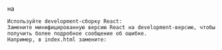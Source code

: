 <script src="https://unpkg.com/react@18/umd/react.production.min.js"></script>
<script src="https://unpkg.com/react-dom@18/umd/react-dom.production.min.js"></script>

на

<script src="https://unpkg.com/react@18/umd/react.development.js"></script>
<script src="https://unpkg.com/react-dom@18/umd/react-dom.development.js"></script>

```
Используйте development-сборку React:
Замените минифицированную версию React на development-версию, чтобы получить более подробное сообщение об ошибке.
Например, в index.html замените:
```

